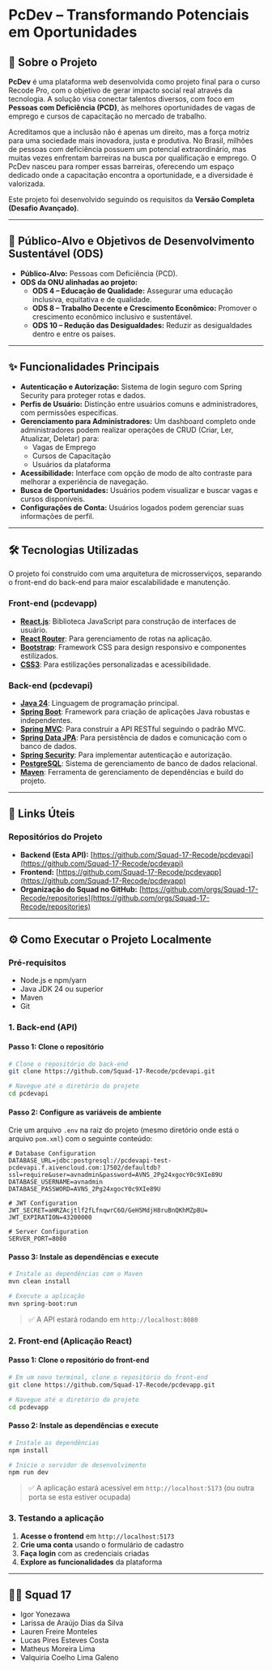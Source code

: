 # PcDev – Transformando Potenciais em Oportunidades


## 🚀 Sobre o Projeto

**PcDev** é uma plataforma web desenvolvida como projeto final para o curso Recode Pro, com o objetivo de gerar impacto social real através da tecnologia. A solução visa conectar talentos diversos, com foco em **Pessoas com Deficiência (PCD)**, às melhores oportunidades de vagas de emprego e cursos de capacitação no mercado de trabalho.

Acreditamos que a inclusão não é apenas um direito, mas a força motriz para uma sociedade mais inovadora, justa e produtiva. No Brasil, milhões de pessoas com deficiência possuem um potencial extraordinário, mas muitas vezes enfrentam barreiras na busca por qualificação e emprego. O PcDev nasceu para romper essas barreiras, oferecendo um espaço dedicado onde a capacitação encontra a oportunidade, e a diversidade é valorizada.

Este projeto foi desenvolvido seguindo os requisitos da **Versão Completa (Desafio Avançado)**.

---

## 🎯 Público-Alvo e Objetivos de Desenvolvimento Sustentável (ODS)

-   **Público-Alvo:** Pessoas com Deficiência (PCD).
-   **ODS da ONU alinhadas ao projeto:**
    -   **ODS 4 – Educação de Qualidade:** Assegurar uma educação inclusiva, equitativa e de qualidade.
    -   **ODS 8 – Trabalho Decente e Crescimento Econômico:** Promover o crescimento econômico inclusivo e sustentável.
    -   **ODS 10 – Redução das Desigualdades:** Reduzir as desigualdades dentro e entre os países.

---

## ✨ Funcionalidades Principais

-   **Autenticação e Autorização:** Sistema de login seguro com Spring Security para proteger rotas e dados.
-   **Perfis de Usuário:** Distinção entre usuários comuns e administradores, com permissões específicas.
-   **Gerenciamento para Administradores:** Um dashboard completo onde administradores podem realizar operações de CRUD (Criar, Ler, Atualizar, Deletar) para:
    -   Vagas de Emprego
    -   Cursos de Capacitação
    -   Usuários da plataforma
-   **Acessibilidade:** Interface com opção de modo de alto contraste para melhorar a experiência de navegação.
-   **Busca de Oportunidades:** Usuários podem visualizar e buscar vagas e cursos disponíveis.
-   **Configurações de Conta:** Usuários logados podem gerenciar suas informações de perfil.

---

## 🛠️ Tecnologias Utilizadas

O projeto foi construído com uma arquitetura de microsserviços, separando o front-end do back-end para maior escalabilidade e manutenção.

### **Front-end (pcdevapp)**

-   **[React.js](https://reactjs.org/)**: Biblioteca JavaScript para construção de interfaces de usuário.
-   **[React Router](https://reactrouter.com/)**: Para gerenciamento de rotas na aplicação.
-   **[Bootstrap](https://getbootstrap.com/)**: Framework CSS para design responsivo e componentes estilizados.
-   **[CSS3](https://developer.mozilla.org/pt-BR/docs/Web/CSS)**: Para estilizações personalizadas e acessibilidade.

### **Back-end (pcdevapi)**

-   **[Java 24](https://www.oracle.com/java/)**: Linguagem de programação principal.
-   **[Spring Boot](https://spring.io/projects/spring-boot)**: Framework para criação de aplicações Java robustas e independentes.
-   **[Spring MVC](https://docs.spring.io/spring-framework/docs/current/reference/html/web.html)**: Para construir a API RESTful seguindo o padrão MVC.
-   **[Spring Data JPA](https://spring.io/projects/spring-data-jpa)**: Para persistência de dados e comunicação com o banco de dados.
-   **[Spring Security](https://spring.io/projects/spring-security)**: Para implementar autenticação e autorização.
-   **[PostgreSQL](https://www.mysql.com/)**: Sistema de gerenciamento de banco de dados relacional.
-   **[Maven](https://maven.apache.org/)**: Ferramenta de gerenciamento de dependências e build do projeto.

---

## 🔗 Links Úteis

### Repositórios do Projeto

-   **Backend (Esta API):** [https://github.com/Squad-17-Recode/pcdevapi](https://github.com/Squad-17-Recode/pcdevapi)
-   **Frontend:** [https://github.com/Squad-17-Recode/pcdevapp](https://github.com/Squad-17-Recode/pcdevapp)
-   **Organização do Squad no GitHub:** [https://github.com/orgs/Squad-17-Recode/repositories](https://github.com/orgs/Squad-17-Recode/repositories)

---

## ⚙️ Como Executar o Projeto Localmente

### **Pré-requisitos**

-   Node.js e npm/yarn
-   Java JDK 24 ou superior
-   Maven
-   Git

### **1. Back-end (API)**

#### **Passo 1: Clone o repositório**

```bash
# Clone o repositório do back-end
git clone https://github.com/Squad-17-Recode/pcdevapi.git

# Navegue até o diretório do projeto
cd pcdevapi
```

#### **Passo 2: Configure as variáveis de ambiente**

Crie um arquivo `.env` na raiz do projeto (mesmo diretório onde está o arquivo `pom.xml`) com o seguinte conteúdo:

```env
# Database Configuration
DATABASE_URL=jdbc:postgresql://pcdevapi-test-pcdevapi.f.aivencloud.com:17502/defaultdb?ssl=require&user=avnadmin&password=AVNS_2Pg24xgocY0c9XIe89U
DATABASE_USERNAME=avnadmin
DATABASE_PASSWORD=AVNS_2Pg24xgocY0c9XIe89U

# JWT Configuration
JWT_SECRET=aHRZAcjtlf2fLfnqwrC6O/GeH5MdjH8ruBnQKhMZpBU=
JWT_EXPIRATION=43200000

# Server Configuration
SERVER_PORT=8080
```

#### **Passo 3: Instale as dependências e execute**

```bash
# Instale as dependências com o Maven
mvn clean install

# Execute a aplicação
mvn spring-boot:run
```

> ✅ A API estará rodando em `http://localhost:8080`

### **2. Front-end (Aplicação React)**

#### **Passo 1: Clone o repositório do front-end**

```bash
# Em um novo terminal, clone o repositório do front-end
git clone https://github.com/Squad-17-Recode/pcdevapp.git

# Navegue até o diretório do projeto
cd pcdevapp
```

#### **Passo 2: Instale as dependências e execute**

```bash
# Instale as dependências
npm install

# Inicie o servidor de desenvolvimento
npm run dev
```

> ✅ A aplicação estará acessível em `http://localhost:5173` (ou outra porta se esta estiver ocupada)

### **3. Testando a aplicação**

1. **Acesse o frontend** em `http://localhost:5173`
2. **Crie uma conta** usando o formulário de cadastro
3. **Faça login** com as credenciais criadas
4. **Explore as funcionalidades** da plataforma

---

## 👨‍💻 Squad 17

-   Igor Yonezawa
-   Larissa de Araújo Dias da Silva
-   Lauren Freire Monteles
-   Lucas Pires Esteves Costa
-   Matheus Moreira Lima
-   Valquiria Coelho Lima Galeno
